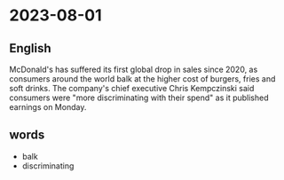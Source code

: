 # 2023-08-01

## English
McDonald's has suffered its first global
drop in sales since 2020, as consumers
around the world balk at the higher cost of
burgers, fries and soft drinks. The
company's chief executive Chris
Kempczinski said consumers were "more
discriminating with their spend" as it
published earnings on Monday.

## words
* balk
* discriminating

